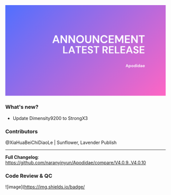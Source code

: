 ![LATEST RELEASE](https://raw.githubusercontent.com/FlowerWorks/Apodidae/main/Blue%20Minimalist%20Business%20Pitch%20Deck%20Presentation.png)
### What's new?
- Update Dimensity9200 to StrongX3
### Contributors
@XiaHuaBeiChiDiaoLe | Sunflower, Lavender Publish

---
**Full Changelog**: https://github.com/naranyinyun/Apodidae/compare/V4.0.9..V4.0.10

### Code Review & QC
![image](https://img.shields.io/badge/